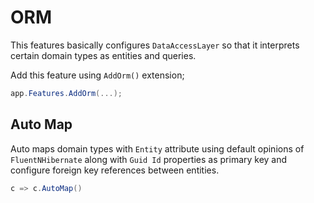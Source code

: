 # ORM

This features basically configures `DataAccessLayer` so that it interprets
certain domain types as entities and queries.

Add this feature using `AddOrm()` extension;

```csharp
app.Features.AddOrm(...);
```

## Auto Map

Auto maps domain types with `Entity` attribute using default opinions of
`FluentNHibernate` along with `Guid Id` properties as primary key and configure
foreign key references between entities.

```csharp
c => c.AutoMap()
```

